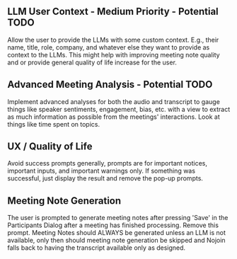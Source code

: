 
## LLM User Context - Medium Priority - Potential TODO
Allow the user to provide the LLMs with some custom context. E.g., their name, title, role, company, and whatever else they want to provide as context to the LLMs. This might help with improving meeting note quality and or provide general quality of life increase for the user.

## Advanced Meeting Analysis - Potential TODO
Implement advanced analyses for both the audio and transcript to gauge things like speaker sentiments, engagement, bias, etc. with a view to extract as much information as possible from the meetings' interactions. Look at things like time spent on topics.

## UX / Quality of Life
Avoid success prompts generally, prompts are for important notices, important inputs, and important warnings only. If something was successful, just display the result and remove the pop-up prompts.

## Meeting Note Generation
The user is prompted to generate meeting notes after pressing 'Save' in the Participants Dialog after a meeting has finished processing. Remove this prompt. Meeting Notes should ALWAYS be generated unless an LLM is not available, only then should meeting note generation be skipped and Nojoin falls back to having the transcript available only as designed.
